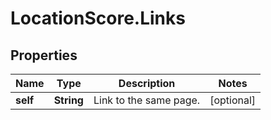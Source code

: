 # LocationScore.Links

## Properties

Name | Type | Description | Notes
------------ | ------------- | ------------- | -------------
**self** | **String** | Link to the same page. | [optional] 


